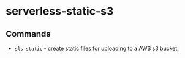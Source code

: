 # serverless-static-s3

## Commands
- `sls static` - create static files for uploading to a AWS s3 bucket.